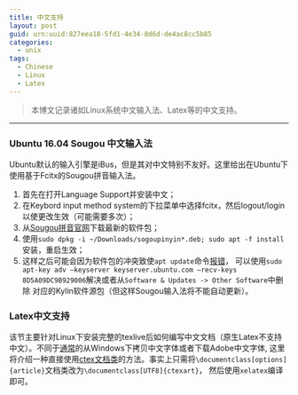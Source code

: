 ```yaml
---
title: 中文支持
layout: post
guid: urn:uuid:827eea18-5fd1-4e34-8d6d-de4ac8cc5b85
categories:
  - unix
tags:
  - Chinese
  - Linux
  - Latex
---
```



> 本博文记录诸如Linux系统中文输入法、Latex等的中文支持。


---

### Ubuntu 16.04 Sougou 中文输入法
Ubuntu默认的输入引擎是iBus，但是其对中文特别不友好。这里给出在Ubuntu下使用基于Fcitx的Sougou拼音输入法。

1. 首先在打开Language Support并安装中文；
2. 在Keybord input method system的下拉菜单中选择fcitx，然后logout/login以使更改生效（可能需要多次）；
3. 从[Sougou拼音官网](http://pinyin.sogou.com/linux/?r=pinyin)下载最新的软件包；
4. 使用`sudo dpkg -i ~/Downloads/sogoupinyin*.deb; sudo apt -f install`安装，重启生效；
5. 这样之后可能会因为软件包的冲突致使`apt update`命令[报错](http://ubuntuhandbook.org/index.php/2016/07/2-best-chinese-pinyin-im-ubuntu-16-04/)，
可以使用`sudo apt-key adv –keyserver keyserver.ubuntu.com –recv-keys 8D5A09DC9B929006`解决或者从`Software & Updates -> Other Software`中删除
对应的Kylin软件源包（但这样Sougou输入法将不能自动更新）。


### Latex中文支持
该节主要针对Linux下安装完整的texlive后如何编写中文文档（原生Latex不支持中文）。不同于[通常](https://th0.me/1681.html)的从Windows下拷贝中文字体或者下载Adobe中文字体,
这里将介绍一种直接使用[ctex文档类](https://www.kancloud.cn/thinkphp/latex/41810)的方法。事实上只需将`\documentclass[options]{article}`文档类改为`\documentclass[UTF8]{ctexart}`，
然后使用`xelatex`编译即可。
